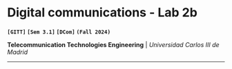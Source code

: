 # Digital communications - Lab 2b
**`[GITT]` `[Sem 3.1]` `[DCom]` `(Fall 2024)`**

**Telecommunication Technologies Engineering** | *Universidad Carlos III de Madrid*

---

